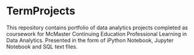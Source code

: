 # TermProjects

This repository contains portfolio of data analytics projects completed as coursework for McMaster Continuing Education Professional Learning in Data Analytics. Presented in the form of iPython Notebook, Jupyter Notebook and SQL text files. 
